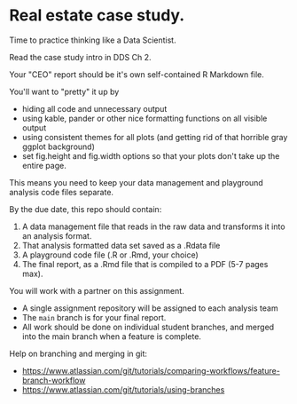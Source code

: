# Real estate case study. 

Time to practice thinking like a Data Scientist. 

Read the case study intro in DDS Ch 2. 

Your "CEO" report should be it's own self-contained R Markdown file. 

You'll want to "pretty" it up by 
- hiding all code and unnecessary output
- using kable, pander or other nice formatting functions on all visible output
- using consistent themes for all plots (and getting rid of that horrible gray ggplot background)
- set fig.height and fig.width options so that your plots don't take up the entire page. 

This means you need to keep your data management and playground analysis code files separate. 

By the due date, this repo should contain: 

1. A data management file that reads in the raw data and transforms it into an analysis format. 
2. That analysis formatted data set saved as a .Rdata file
3. A playground code file (.R or .Rmd, your choice)
4. The final report, as a .Rmd file that is compiled to a PDF (5-7 pages max). 

You will work with a partner on this assignment. 

* A single assignment repository will be assigned to each analysis team
* The `main` branch is for your final report.
* All work should be done on individual student branches, and merged into the main branch when a feature is complete. 

Help on branching and merging in git: 

* https://www.atlassian.com/git/tutorials/comparing-workflows/feature-branch-workflow
* https://www.atlassian.com/git/tutorials/using-branches

